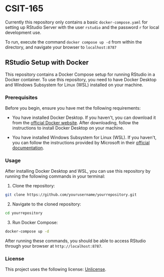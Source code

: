 # CSIT-165

Currently this repository only contains a basic `docker-compose.yaml` for setting up RStudio Server with the user `rstudio` and the password `r` for local development use.

To run, execute the command `docker compose up -d` from within the directory, and navigate your browser to `localhost:8787`

## RStudio Setup with Docker

This repository contains a Docker Compose setup for running RStudio in a Docker container. To use this repository, you need to have Docker Desktop and Windows Subsystem for Linux (WSL) installed on your machine.

### Prerequisites

Before you begin, ensure you have met the following requirements:

* You have installed Docker Desktop. If you haven't, you can download it from the [official Docker website](https://www.docker.com/products/docker-desktop). After downloading, follow the instructions to install Docker Desktop on your machine.

* You have installed Windows Subsystem for Linux (WSL). If you haven't, you can follow the instructions provided by Microsoft in their [official documentation](https://docs.microsoft.com/en-us/windows/wsl/install-win10).

### Usage

After installing Docker Desktop and WSL, you can use this repository by running the following commands in your terminal:

1. Clone the repository:

```bash
git clone https://github.com/yourusername/yourrepository.git
```

2. Navigate to the cloned repository:

```bash
cd yourrepository
```

3. Run Docker Compose:

```bash
docker-compose up -d
```

After running these commands, you should be able to access RStudio through your browser at `http://localhost:8787`.

### License

This project uses the following license: [Unlicense](LICENSE).
